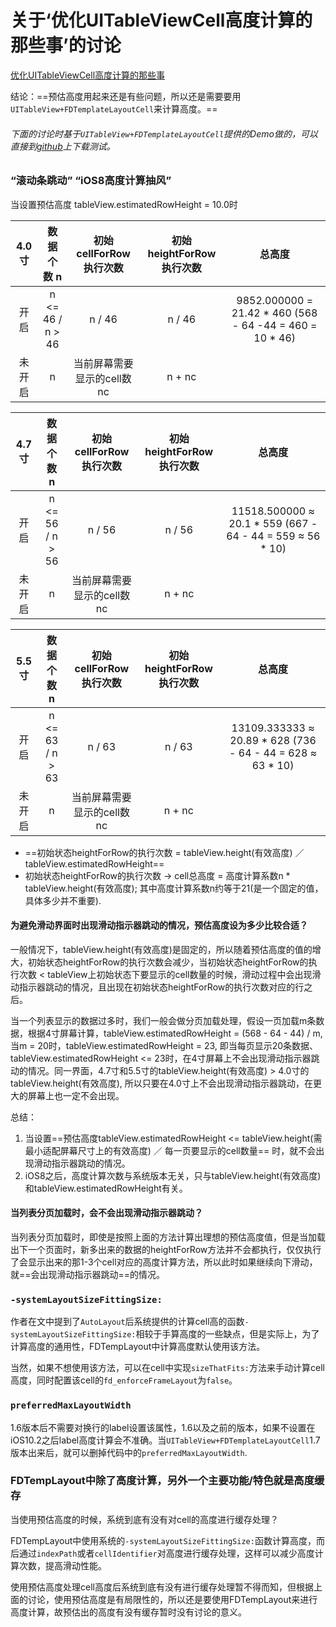 # 关于‘优化UITableViewCell高度计算的那些事’的讨论

[优化UITableViewCell高度计算的那些事](http://blog.sunnyxx.com/2015/05/17/cell-height-calculation/)

结论：==预估高度用起来还是有些问题，所以还是需要要用`UITableView+FDTemplateLayoutCell`来计算高度。==

###### 下面的讨论时基于`UITableView+FDTemplateLayoutCell`提供的Demo做的，可以直接到[github](https://github.com/forkingdog/UITableView-FDTemplateLayoutCell)上下载测试。

### “滚动条跳动”  “iOS8高度计算抽风”

当设置预估高度 tableView.estimatedRowHeight = 10.0时

| 4.0寸 |  数据个数 n | 初始cellForRow执行次数 | 初始heightForRow执行次数 |总高度|
|:---: |:---:|:---:| :---:|:---:|
|  开启 | n <= 46 / n > 46 | n / 46 | n / 46 |9852.000000 = 21.42 * 460 (568 - 64 -44 = 460 = 10 * 46)|
| 未开启| n | 当前屏幕需要显示的cell数 nc | n + nc||

| 4.7寸 |  数据个数 n | 初始cellForRow执行次数 | 初始heightForRow执行次数 |总高度
|:---: |:---:|:---:| :---:|:---:|
|  开启 | n <= 56 / n > 56 | n / 56 | n / 56 |11518.500000 ≈ 20.1 * 559 (667 - 64 - 44 = 559 ≈ 56 * 10) |
| 未开启| n | 当前屏幕需要显示的cell数 nc | n + nc| |

| 5.5寸 |  数据个数 n | 初始cellForRow执行次数 | 初始heightForRow执行次数 |总高度|
|:---: |:---:|:---:| :---:|:---:|
|  开启 | n <= 63 / n > 63 | n / 63 | n / 63 |13109.333333 ≈ 20.89 * 628 (736 - 64 - 44 = 628 ≈ 63 * 10) |
| 未开启| n | 当前屏幕需要显示的cell数 nc | n + nc||

* ==初始状态heightForRow的执行次数 = tableView.height(有效高度) ／ tableView.estimatedRowHeight==  
* 初始状态heightForRow的执行次数 -> cell总高度 = 高度计算系数n * tableView.height(有效高度); 其中高度计算系数n约等于21(是一个固定的值，具体多少并不重要).  

#### 为避免滑动界面时出现滑动指示器跳动的情况，预估高度设为多少比较合适？

一般情况下，tableView.height(有效高度)是固定的，所以随着预估高度的值的增大，初始状态heightForRow的执行次数会减少，当初始状态heightForRow的执行次数 < tableView上初始状态下要显示的cell数量的时候，滑动过程中会出现滑动指示器跳动的情况，且出现在初始状态heightForRow的执行次数对应的行之后。  

当一个列表显示的数据过多时，我们一般会做分页加载处理，假设一页加载m条数据，根据4寸屏幕计算，tableView.estimatedRowHeight = (568 - 64 - 44) / m, 当m = 20时，tableView.estimatedRowHeight = 23, 即当每页显示20条数据、 tableView.estimatedRowHeight <= 23时，在4寸屏幕上不会出现滑动指示器跳动的情况。同一界面，4.7寸和5.5寸的tableView.height(有效高度) > 4.0寸的tableView.height(有效高度), 所以只要在4.0寸上不会出现滑动指示器跳动，在更大的屏幕上也一定不会出现。

总结：  
1. 当设置==预估高度tableView.estimatedRowHeight <= tableView.height(需最小适配屏幕尺寸上的有效高度) ／ 每一页要显示的cell数量== 时，就不会出现滑动指示器跳动的情况。  
2. iOS8之后，高度计算次数与系统版本无关，只与tableView.height(有效高度)和tableView.estimatedRowHeight有关。

#### 当列表分页加载时，会不会出现滑动指示器跳动？

当列表分页加载时，即使是按照上面的方法计算出理想的预估高度值，但是当加载出下一个页面时，新多出来的数据的heightForRow方法并不会都执行，仅仅执行了会显示出来的那1-3个cell对应的高度计算方法，所以此时如果继续向下滑动，就==会出现滑动指示器跳动==的情况。


### `-systemLayoutSizeFittingSize:`

作者在文中提到了`AutoLayout`后系统提供的计算cell高的函数`-systemLayoutSizeFittingSize:`相较于手算高度的一些缺点，但是实际上，为了计算高度的通用性，FDTempLayout中计算高度默认使用该方法。  

当然，如果不想使用该方法，可以在cell中实现`sizeThatFits:`方法来手动计算cell高度，同时配置该cell的`fd_enforceFrameLayout`为`false`。

### `preferredMaxLayoutWidth`

1.6版本后不需要对换行的label设置该属性，1.6以及之前的版本，如果不设置在iOS10.2之后label高度计算会不准确。当`UITableView+FDTemplateLayoutCell`1.7版本出来后，就可以删掉代码中的`preferredMaxLayoutWidth`.


### FDTempLayout中除了高度计算，另外一个主要功能/特色就是高度缓存  

当使用预估高度的时候，系统到底有没有对cell的高度进行缓存处理？  

FDTempLayout中使用系统的`-systemLayoutSizeFittingSize:`函数计算高度，而后通过`indexPath`或者`cellIdentifier`对高度进行缓存处理，这样可以减少高度计算次数，提高滑动性能。   

使用预估高度处理cell高度后系统到底有没有进行缓存处理暂不得而知，但根据上面的讨论，使用预估高度是有局限性的，所以还是要使用FDTempLayout来进行高度计算，故预估出的高度有没有缓存暂时没有讨论的意义。



